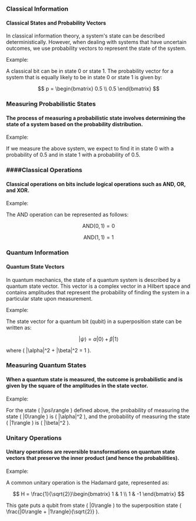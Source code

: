 ### Classical Information
#### Classical States and Probability Vectors
In classical information theory, a system's state can be described deterministically. However, when dealing with systems that have uncertain outcomes, we use probability vectors to represent the state of the system.

Example:

A classical bit can be in state 0 or state 1. The probability vector for a system that is equally likely to be in state 0 or state 1 is given by:

$$
p = \begin{bmatrix}
0.5 \\
0.5
\end{bmatrix}
$$

### Measuring Probabilistic States
#### The process of measuring a probabilistic state involves determining the state of a system based on the probability distribution.

Example:

If we measure the above system, we expect to find it in state 0 with a probability of 0.5 and in state 1 with a probability of 0.5.

### ####Classical Operations
#### Classical operations on bits include logical operations such as AND, OR, and XOR.

Example:

The AND operation can be represented as follows:

$$
\text{AND}(0, 1) = 0
$$

$$
\text{AND}(1, 1) = 1
$$

### Quantum Information
#### Quantum State Vectors
In quantum mechanics, the state of a quantum system is described by a quantum state vector. This vector is a complex vector in a Hilbert space and contains amplitudes that represent the probability of finding the system in a particular state upon measurement.

Example:

The state vector for a quantum bit (qubit) in a superposition state can be written as:

$$
|\psi\rangle = \alpha|0\rangle + \beta|1\rangle
$$

where \( |\alpha|^2 + |\beta|^2 = 1 \).

### Measuring Quantum States
#### When a quantum state is measured, the outcome is probabilistic and is given by the square of the amplitudes in the state vector.

Example:

For the state \( |\psi\rangle \) defined above, the probability of measuring the state \( |0\rangle \) is \( |\alpha|^2 \), and the probability of measuring the state \( |1\rangle \) is \( |\beta|^2 \).

### Unitary Operations
#### Unitary operations are reversible transformations on quantum state vectors that preserve the inner product (and hence the probabilities).

Example:

A common unitary operation is the Hadamard gate, represented as:

$$
H = \frac{1}{\sqrt{2}}\begin{bmatrix}
1 & 1 \\
1 & -1
\end{bmatrix}
$$

This gate puts a qubit from state \( |0\rangle \) to the superposition state \( \frac{|0\rangle + |1\rangle}{\sqrt{2}} \).
